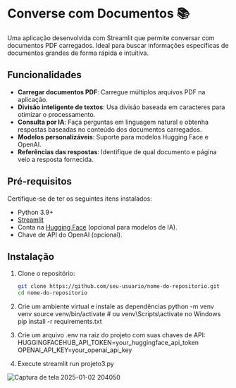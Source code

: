 # Converse com Documentos 📚

Uma aplicação desenvolvida com Streamlit que permite conversar com documentos PDF carregados. Ideal para buscar informações específicas de documentos grandes de forma rápida e intuitiva.

## Funcionalidades

- **Carregar documentos PDF**: Carregue múltiplos arquivos PDF na aplicação.
- **Divisão inteligente de textos**: Usa divisão baseada em caracteres para otimizar o processamento.
- **Consulta por IA**: Faça perguntas em linguagem natural e obtenha respostas baseadas no conteúdo dos documentos carregados.
- **Modelos personalizáveis**: Suporte para modelos Hugging Face e OpenAI.
- **Referências das respostas**: Identifique de qual documento e página veio a resposta fornecida.

## Pré-requisitos

Certifique-se de ter os seguintes itens instalados:

- Python 3.9+
- [Streamlit](https://streamlit.io/)
- Conta na [Hugging Face](https://huggingface.co/) (opcional para modelos de IA).
- Chave de API do OpenAI (opcional).

## Instalação

1. Clone o repositório:

   ```bash
   git clone https://github.com/seu-usuario/nome-do-repositorio.git
   cd nome-do-repositorio
2. Crie um ambiente virtual e instale as dependências
python -m venv venv
source venv/bin/activate # ou venv\Scripts\activate no Windows
pip install -r requirements.txt

3. Crie um arquivo .env na raiz do projeto com suas chaves de API:
   HUGGINGFACEHUB_API_TOKEN=your_huggingface_api_token
   OPENAI_API_KEY=your_openai_api_key

4. Execute
   streamlit run projeto3.py



![Captura de tela 2025-01-02 204050](https://github.com/user-attachments/assets/834e1f28-bd09-489a-9432-b1cd822c90b1)
